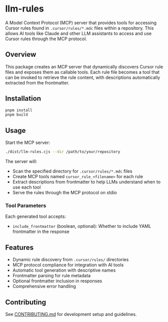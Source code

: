 # llm-rules

A Model Context Protocol (MCP) server that provides tools for accessing Cursor rules found in `.cursor/rules/*.mdc` files within a repository. This allows AI tools like Claude and other LLM assistants to access and use Cursor rules through the MCP protocol.

## Overview

This package creates an MCP server that dynamically discovers Cursor rule files and exposes them as callable tools. Each rule file becomes a tool that can be invoked to retrieve the rule content, with descriptions automatically extracted from the frontmatter.

## Installation

```bash
pnpm install
pnpm build
```

## Usage

Start the MCP server:

```bash
./dist/llm-rules.cjs --dir /path/to/your/repository
```

The server will:
- Scan the specified directory for `.cursor/rules/*.mdc` files
- Create MCP tools named `cursor_rule_<filename>` for each rule
- Extract descriptions from frontmatter to help LLMs understand when to use each tool
- Serve the rules through the MCP protocol on stdio

### Tool Parameters

Each generated tool accepts:
- `include_frontmatter` (boolean, optional): Whether to include YAML frontmatter in the response

## Features

- Dynamic rule discovery from `.cursor/rules/` directories
- MCP protocol compliance for integration with AI tools
- Automatic tool generation with descriptive names
- Frontmatter parsing for rule metadata
- Optional frontmatter inclusion in responses
- Comprehensive error handling

## Contributing

See [CONTRIBUTING.md](CONTRIBUTING.md) for development setup and guidelines.
